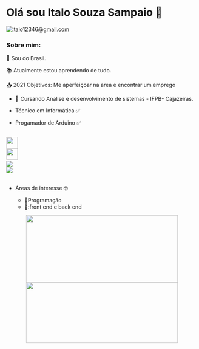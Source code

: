 # Olá sou Italo Souza Sampaio :wave:

  
 <a href = "mailto:italo12346@gmail.com"><img src="https://img.shields.io/badge/-Gmail-%23333?style=for-the-badge&logo=gmail&logoColor=white" target="_blank" title="italo12346@gmail.com"></a>
 </div>


### Sobre mim:

 :house_with_garden: Sou do Brasil.

:books: Atualmente estou aprendendo de tudo.

:outbox_tray: 2021 Objetivos: Me aperfeiçoar na area e encontrar um emprego

  *  🏫 Cursando Analise e desenvolvimento de sistemas  - IFPB- Cajazeiras.

  *  Técnico em Informática :white_check_mark:
  *  Progamador de Arduino :white_check_mark:
  <code>
<img height  = "30" src = "https://img.shields.io/badge/Java-ED8B00?style=for-the-badge&logo=java&logoColor=white">
<img height = "30" src = "https://img.shields.io/badge/C-00599C?style=for-the-badge&logo=c&logoColor=white"> 
<img heigth = "20" src ="https://img.shields.io/badge/HTML5-E34F26?style=for-the-badge&logo=html5&logoColor=white">
<img heigth = "20" src = "https://img.shields.io/badge/CSS3-1572B6?style=for-the-badge&logo=css3&logoColor=white">	
 </code>
 
 
* Áreas de interesse :nerd_face:

  * :blue_book:Programação
  * 📘:front end e back end

<div align="center">
  <a href="https://github.com/italo12346">
  <img height="176em" width="400px" src="https://github-readme-stats.vercel.app/api?username=italo12346&show_icons=true&theme=radical&include_all_commits=true&count_private=true"/>
  <img height="160em" width ="400px"src="https://github-readme-stats.vercel.app/api/top-langs/?username=italo12346&layout=compact&langs_count=7&theme=radical"/>
</div>
